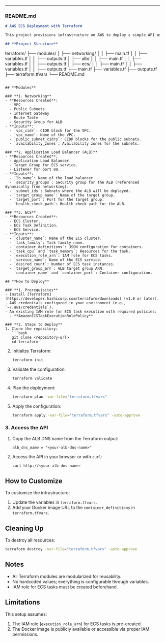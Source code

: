 
---

### **README.md**

```markdown
# AWS ECS Deployment with Terraform

This project provisions infrastructure on AWS to deploy a simple API using **Elastic Container Service (ECS)** with **Terraform**. The setup is fully modularized, making it reusable and easy to maintain.

## **Project Structure**

```
terraform/
├── modules/
│   ├── networking/
│   │   ├── main.tf
│   │   ├── variables.tf
│   │   ├── outputs.tf
│   ├── alb/
│   │   ├── main.tf
│   │   ├── variables.tf
│   │   ├── outputs.tf
│   ├── ecs/
│   │   ├── main.tf
│   │   ├── variables.tf
│   │   ├── outputs.tf
├── main.tf
├── variables.tf
├── outputs.tf
├── terraform.tfvars
└── README.md
```

## **Modules**

### **1. Networking**
- **Resources Created**:
  - VPC
  - Public Subnets
  - Internet Gateway
  - Route Table
  - Security Group for ALB
- **Inputs**:
  - `vpc_cidr`: CIDR block for the VPC.
  - `vpc_name`: Name of the VPC.
  - `public_subnet_cidrs`: CIDR blocks for the public subnets.
  - `availability_zones`: Availability zones for the subnets.

### **2. Application Load Balancer (ALB)**
- **Resources Created**:
  - Application Load Balancer.
  - Target Group for ECS service.
  - Listener for port 80.
- **Inputs**:
  - `lb_name`: Name of the load balancer.
  - `security_groups`: Security group for the ALB (referenced dynamically from networking).
  - `subnet_ids`: Subnets where the ALB will be deployed.
  - `target_group_name`: Name of the target group.
  - `target_port`: Port for the target group.
  - `health_check_path`: Health check path for the ALB.

### **3. ECS**
- **Resources Created**:
  - ECS Cluster.
  - ECS Task Definition.
  - ECS Service.
- **Inputs**:
  - `cluster_name`: Name of the ECS cluster.
  - `task_family`: Task family name.
  - `container_definitions`: JSON configuration for containers.
  - `task_cpu` and `task_memory`: Resources for the task.
  - `execution_role_arn`: IAM role for ECS tasks.
  - `service_name`: Name of the ECS service.
  - `desired_count`: Number of ECS task instances.
  - `target_group_arn`: ALB target group ARN.
  - `container_name` and `container_port`: Container configuration.

## **How to Deploy**

### **1. Prerequisites**
- Install [Terraform](https://developer.hashicorp.com/terraform/downloads) (v1.0 or later).
- AWS credentials configured in your environment (e.g., `~/.aws/credentials`).
- An existing IAM role for ECS task execution with required policies:
  - **AmazonECSTaskExecutionRolePolicy**

### **2. Steps to Deploy**
1. Clone the repository:
   ```bash
   git clone <repository-url>
   cd terraform
   ```

2. Initialize Terraform:
   ```bash
   terraform init
   ```

3. Validate the configuration:
   ```bash
   terraform validate
   ```

4. Plan the deployment:
   ```bash
   terraform plan -var-file="terraform.tfvars"
   ```

5. Apply the configuration:
   ```bash
   terraform apply -var-file="terraform.tfvars" -auto-approve
   ```

### **3. Access the API**
1. Copy the ALB DNS name from the Terraform output:
   ```plaintext
   alb_dns_name = "<your-alb-dns-name>"
   ```

2. Access the API in your browser or with `curl`:
   ```bash
   curl http://<your-alb-dns-name>
   ```

## **How to Customize**
To customize the infrastructure:
1. Update the variables in `terraform.tfvars`.
2. Add your Docker image URL to the `container_definitions` in `terraform.tfvars`.

## **Cleaning Up**
To destroy all resources:
```bash
terraform destroy -var-file="terraform.tfvars" -auto-approve
```

## **Notes**
- All Terraform modules are modularized for reusability.
- No hardcoded values; everything is configurable through variables.
- IAM role for ECS tasks must be created beforehand.

## **Limitations**
This setup assumes:
1. The IAM role (`execution_role_arn`) for ECS tasks is pre-created.
2. The Docker image is publicly available or accessible via proper IAM permissions.

```